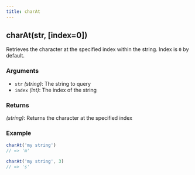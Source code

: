 ```yaml
---
title: charAt
---
```


## charAt(str, [index=0])

Retrieves the character at the specified index within the string. Index is `0` by default. 

### Arguments
* `str` *(string)*: The string to query
* `index` *(int)*: The index of the string

### Returns
*(string)*: Returns the character at the specified index


### Example
```js
charAt('my string')
// => 'm'

charAt('my string', 3)
// => 's'
```
